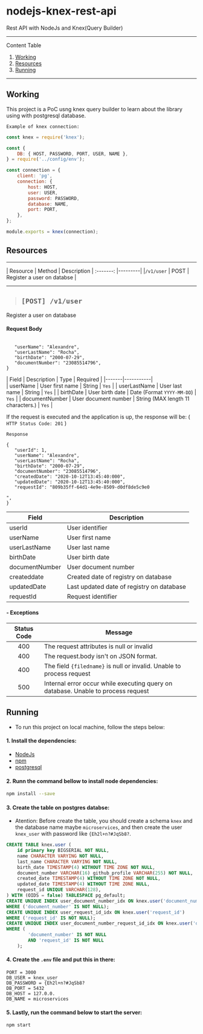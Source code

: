 # nodejs-knex-rest-api
Rest API with NodeJs and Knex(Query Builder)

*******
Content Table
1. [Working](#motiva)
2. [Resources](#requests)
3. [Running](#running)

*******

<div id='motiva'/> 

## Working

This project is a PoC usng knex query builder to learn about the library using with postgresql database.

`Example of knex connection:`

```javascript
const knex = require('knex');

const {
	DB: { HOST, PASSWORD, PORT, USER, NAME },
} = require('../config/env');

const connection = {
	client: 'pg',
	connection: {
		host: HOST,
		user: USER,
		password: PASSWORD,
		database: NAME,
		port: PORT,
	},
};

module.exports = knex(connection);
```

<div id='requests'/>

## Resources
*******
| Resource | Method | Description
|  :-------:  |---------|
|```/v1/user``` | POST | Register a user on databse |

*******

> ## `[POST] /v1/user`

Register a user on database

#### Request Body

 ```

	"userName": "Alexandre",
	"userLastName": "Rocha",
	"birthDate": "2000-07-29",
	"documentNumber": "23085514796",
}
```

| Field | Description | Type | Required |
|-------|-----------|  
| userName | User first name | String | `Yes` |
| userLastName | User last name | String | `Yes` |
| birthDate | User birth date | Date (Format `YYYY-MM-DD`) | `Yes` |
| documentNumber | User document number | String (MAX length 11 characters.) | `Yes` |


If the request is executed and the application is up, the response will be:  ( `HTTP Status Code: 201` )

 `Response`

 ```
{
    "userId": 1,
	"userName": "Alexandre",
	"userLastName": "Rocha",
	"birthDate": "2000-07-29",
	"documentNumber": "23085514796",
	"createdDate": "2020-10-12T13:45:40:000",
	"updatedDate": "2020-10-12T13:45:40:000",
	"requestId": "809b35ff-64d1-4e9e-8509-d0df8de5c9e0

",
}
```
| Field | Description |
|-------|-----------|  
| userId | User identifier | 
| userName | User first name | 
| userLastName | User last name |
| birthDate | User birth date |
| documentNumber | User document number |
| createddate | Created date of registry on database |
| updatedDate | Last updated date of registry on database |
| requestId | Request identifier |

#### - Exceptions 

| Status Code | Message |
|  :-------:  |---------|
| 400 | The request attributes is null or invalid |
| 400 | The request.body isn't on JSON format.|
| 400 | The field `{filedname}` is null or invalid. Unable to process request |
| 500 | Internal error occur while executing query on database. Unable to process request |

<div id='running'/>

## Running

- To run this project on local machine, follow the steps below:

#### 1. Install the dependencies:

- [NodeJs](https://nodejs.org/en/) 
- [npm](https://www.npmjs.com/get-npm)
- [postgresql](https://www.postgresql.org/download/)

#### 2. Runn the command bellow to install node dependencies:

```bash
npm install --save
```

#### 3. Create the table on postgres databse:

- Atention: Before create the table, you should create a schema `knex` and the database name maybe `microservices`, 
and then create the user `knex_user` with password like `{Eh2l+n?#JqSb8?`.

```sql
CREATE TABLE knex.user (
    id primary key BIGSERIAL NOT NULL,
    name CHARACTER VARYING NOT NULL,
    last_name CHARACTER VARYING NOT NULL,
    birth_date TIMESTAMP(4) WITHOUT TIME ZONE NOT NULL,
    document_number VARCHAR(16) github_profile VARCHAR(255) NOT NULL,
    created_date TIMESTAMP(4) WITHOUT TIME ZONE NOT NULL,
    updated_date TIMESTAMP(4) WITHOUT TIME ZONE NULL,
    request_id UNIQUE VARCHAR(128),
) WITH (OIDS = false) TABLESPACE pg_default;
CREATE UNIQUE INDEX user_document_number_idx ON knex.user('document_number')
WHERE ('document_number' IS NOT NULL);
CREATE UNIQUE INDEX user_request_id_idx ON knex.user('request_id')
WHERE ('request_id' IS NOT NULL);
CREATE UNIQUE INDEX user_document_number_request_id_idx ON knex.user('document_number', 'request_id')
WHERE (
        'document_number' IS NOT NULL
        AND 'request_id' IS NOT NULL
    );
```
#### 4. Create the `.env` file and put this in there:

```
PORT = 3000
DB_USER = knex_user
DB_PASSWORD = {Eh2l+n?#JqSb8?
DB_PORT = 5432
DB_HOST = 127.0.0.
DB_NAME = microservices
```

#### 5. Lastly, run the command below to start the server:

```bash
npm start
```
